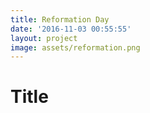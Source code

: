 ```yaml
---
title: Reformation Day
date: '2016-11-03 00:55:55'
layout: project
image: assets/reformation.png
---
```



<h1>Title</h1>
